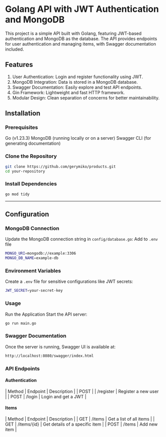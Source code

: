 # Golang API with JWT Authentication and MongoDB

This project is a simple API built with Golang, featuring JWT-based authentication and MongoDB as the database. The API provides endpoints for user authentication and managing items, with Swagger documentation included.

## Features

1. User Authentication: Login and register functionality using JWT.
2. MongoDB Integration: Data is stored in a MongoDB database.
3. Swagger Documentation: Easily explore and test API endpoints.
4. Gin Framework: Lightweight and fast HTTP framework.
5. Modular Design: Clean separation of concerns for better maintainability.

## Installation

### Prerequisites

Go (v1.23.3)
MongoDB (running locally or on a server)
Swagger CLI (for generating documentation)

### Clone the Repository

```bash
git clone https://github.com/gerymiko/products.git
cd your-repository
```

### Install Dependencies

```bash
go mod tidy
```

---

## Configuration

### MongoDB Connection

Update the MongoDB connection string in `config/database.go`:
Add to `.env` file

```bash
MONGO_URI=mongodb://example:3306
MONGO_DB_NAME=example-db
```

### Environment Variables

Create a `.env` file for sensitive configurations like JWT secrets:

```bash
JWT_SECRET=your-secret-key
```

### Usage

Run the Application
Start the API server:

```bash
go run main.go
```

### Swagger Documentation

Once the server is running, Swagger UI is available at:

```bash
http://localhost:8080/swagger/index.html
```

### API Endpoints

#### Authentication

| Method | Endpoint | Description |
| POST | | /register | Register a new user |
| POST | /login | Login and get a JWT |

#### Items

| Method | Endpoint | Description |
| GET | /items | Get a list of all items |
| GET | /items/{id} | Get details of a specific item |
| POST | /items | Add new item |
